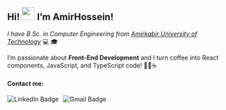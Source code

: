 <h2>Hi! <img src="https://raw.githubusercontent.com/MartinHeinz/MartinHeinz/master/wave.gif" width="30px"> I’m AmirHossein!</h2>

<p><em>I have B.Sc. in Computer Engineering from <a href="https://aut.ac.ir/" target="_blank" rel="noopener noreferrer">Amirkabir University of Technology</a> </em> 💻 🎓</p>
<p>I’m passionate about <strong>Front-End Development</strong> and I turn coffee into React components, JavaScript, and TypeScript code! 🧑‍💻☕</p>

<h4>Contact me:</h4>
<div style="display: flex; gap: 10px; align-items: center;">
    <a href="https://www.linkedin.com/in/AmirhosseinSarahang/" style="text-decoration: none;">
        <img src="https://img.shields.io/badge/LinkedIn-blue?style=for-the-badge&logo=linkedin&logoColor=white" alt="LinkedIn Badge"/>
    </a>
    <a href="mailto:amirsarahng@gmail.com" style="text-decoration: none;">
        <img src="https://img.shields.io/badge/Gmail-red?style=for-the-badge&logo=gmail&logoColor=white" alt="Gmail Badge"/>
    </a>
</div>
